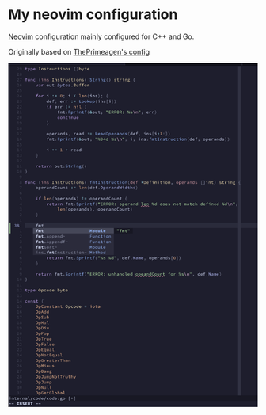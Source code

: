 # My neovim configuration

[Neovim](https://neovim.io) configuration mainly configured for C++ and Go.

Originally based on [ThePrimeagen's config](https://github.com/ThePrimeagen/init.lua)

![Screenshot](https://github.com/noj/nvim-config/blob/main/screenshot.png)
